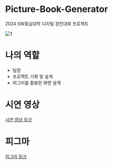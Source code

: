 # Picture-Book-Generator
2024 SW중심대학 디지털 경진대회 프로젝트

![1](https://github.com/user-attachments/assets/73bf9aca-c818-4145-bf42-04ba95f6945c)

# 나의 역할
- 팀장
- 프로젝트 기획 및 설계
- 피그미를 활용한 화면 설계


# 시연 영상
[시연 영상 링크](https://drive.google.com/file/d/1Wc8A12PwRX8_1sduQE2BFtQIrBCXJf4w/view?usp=drive_link)


# 피그마
[피그마 링크](https://www.figma.com/design/zQeCpEzrNLkiFEigwFvTLi/SW-%EA%B2%BD%EC%A7%84%EB%8C%80%ED%9A%8C?node-id=0-1&t=EhScyk2Wqwg5GKCV-1)
